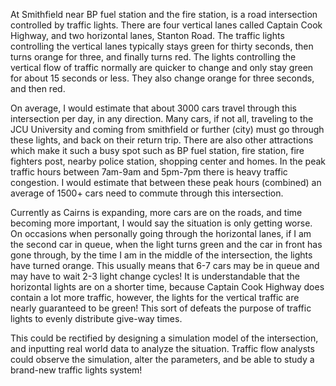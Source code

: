At Smithfield near BP fuel station and the fire station, is a road intersection controlled by traffic lights. There are four vertical lanes called Captain Cook Highway, and two horizontal lanes, Stanton Road. The traffic lights controlling the vertical lanes typically stays green for thirty seconds, then turns orange for three, and finally turns red. The lights controlling the vertical flow of traffic normally are quicker to change and only stay green for about 15 seconds or less. They also change orange for three seconds, and then red.

On average, I would estimate that about 3000 cars travel through this intersection per day, in any direction. Many cars, if not all, traveling to the JCU University and coming from smithfield or further (city) must go through these lights, and back on their return trip. There are also other attractions which make it such a busy spot such as BP fuel station, fire station, fire fighters post, nearby police station, shopping center and homes.
In the peak traffic hours between 7am-9am and 5pm-7pm there is heavy traffic congestion. I would estimate that between these peak hours (combined) an average of 1500+ cars need to commute through this intersection.

Currently as Cairns is expanding, more cars are on the roads, and time becoming more important, I would say the situation is only getting worse. On occasions when personally going through the horizontal lanes, if I am the second car in queue, when the light turns green and the car in front has gone through, by the time I am in the middle of the intersection, the lights have turned orange. This usually means that 6-7 cars may be in queue and may have to wait 2-3 light change cycles! It is understandable that the horizontal lights are on a shorter time, because Captain Cook Highway does contain a lot more traffic, however, the lights for the vertical traffic are nearly guaranteed to be green! This sort of defeats the purpose of traffic lights to evenly distribute give-way times.

This could be rectified by designing a simulation model of the intersection, and inputting real world data to analyze the situation. Traffic flow analysts could observe the simulation, alter the parameters, and be able to study a brand-new traffic lights system!